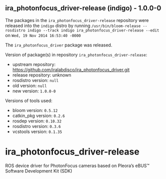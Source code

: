 ## ira_photonfocus_driver-release (indigo) - 1.0.0-0

The packages in the `ira_photonfocus_driver-release` repository were released into the `indigo` distro by running `/usr/bin/bloom-release --rosdistro indigo --track indigo ira_photonfocus_driver-release --edit` on `Wed, 19 Nov 2014 16:53:40 -0000`

The `ira_photonfocus_driver` package was released.

Version of package(s) in repository `ira_photonfocus_driver-release`:
- upstream repository: https://github.com/iralabdisco/ira_photonfocus_driver.git
- release repository: unknown
- rosdistro version: `null`
- old version: `null`
- new version: `1.0.0-0`

Versions of tools used:
- bloom version: `0.5.12`
- catkin_pkg version: `0.2.6`
- rosdep version: `0.10.32`
- rosdistro version: `0.3.6`
- vcstools version: `0.1.35`


ira_photonfocus_driver-release
==============================

ROS device driver for PhotonFocus cameras based on Pleora’s eBUS™ Software Development Kit (SDK)
